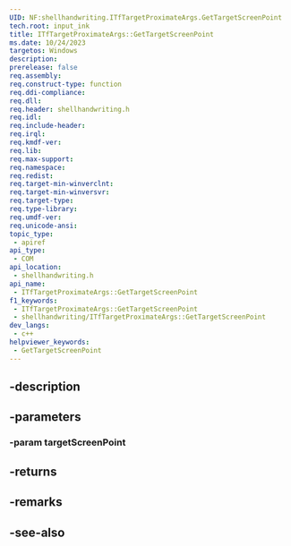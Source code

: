 ```yaml
---
UID: NF:shellhandwriting.ITfTargetProximateArgs.GetTargetScreenPoint
tech.root: input_ink
title: ITfTargetProximateArgs::GetTargetScreenPoint
ms.date: 10/24/2023
targetos: Windows
description: 
prerelease: false
req.assembly: 
req.construct-type: function
req.ddi-compliance: 
req.dll: 
req.header: shellhandwriting.h
req.idl: 
req.include-header: 
req.irql: 
req.kmdf-ver: 
req.lib: 
req.max-support: 
req.namespace: 
req.redist: 
req.target-min-winverclnt: 
req.target-min-winversvr: 
req.target-type: 
req.type-library: 
req.umdf-ver: 
req.unicode-ansi: 
topic_type:
 - apiref
api_type:
 - COM
api_location:
 - shellhandwriting.h
api_name:
 - ITfTargetProximateArgs::GetTargetScreenPoint
f1_keywords:
 - ITfTargetProximateArgs::GetTargetScreenPoint
 - shellhandwriting/ITfTargetProximateArgs::GetTargetScreenPoint
dev_langs:
 - c++
helpviewer_keywords:
 - GetTargetScreenPoint
---
```


## -description

## -parameters

### -param targetScreenPoint

## -returns

## -remarks

## -see-also

